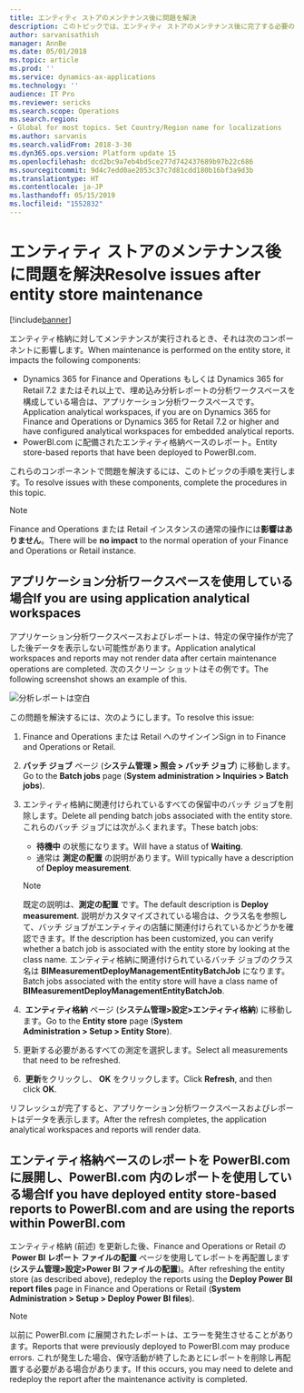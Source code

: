 ```yaml
---
title: エンティティ ストアのメンテナンス後に問題を解決
description: このトピックでは、エンティティ ストアのメンテナンス後に完了する必要のある手順について説明します。
author: sarvanisathish
manager: AnnBe
ms.date: 05/01/2018
ms.topic: article
ms.prod: ''
ms.service: dynamics-ax-applications
ms.technology: ''
audience: IT Pro
ms.reviewer: sericks
ms.search.scope: Operations
ms.search.region:
- Global for most topics. Set Country/Region name for localizations
ms.author: sarvanis
ms.search.validFrom: 2018-3-30
ms.dyn365.ops.version: Platform update 15
ms.openlocfilehash: dcd2bc9a7eb4bd5ce277d742437689b97b22c686
ms.sourcegitcommit: 9d4c7edd0ae2053c37c7d81cdd180b16bf3a9d3b
ms.translationtype: HT
ms.contentlocale: ja-JP
ms.lasthandoff: 05/15/2019
ms.locfileid: "1552832"
---
```

# <a name="resolve-issues-after-entity-store-maintenance"></a><span data-ttu-id="a94fa-103">エンティティ ストアのメンテナンス後に問題を解決</span><span class="sxs-lookup"><span data-stu-id="a94fa-103">Resolve issues after entity store maintenance</span></span>

[!include[banner](../includes/banner.md)]

<span data-ttu-id="a94fa-104">エンティティ格納に対してメンテナンスが実行されるとき、それは次のコンポーネントに影響します。</span><span class="sxs-lookup"><span data-stu-id="a94fa-104">When maintenance is performed on the entity store, it impacts the following components:</span></span>

- <span data-ttu-id="a94fa-105">Dynamics 365 for Finance and Operations もしくは Dynamics 365 for Retail 7.2 またはそれ以上で、埋め込み分析レポートの分析ワークスペースを構成している場合は、アプリケーション分析ワークスペースです。</span><span class="sxs-lookup"><span data-stu-id="a94fa-105">Application analytical workspaces, if you are on Dynamics 365 for Finance and Operations or Dynamics 365 for Retail 7.2 or higher and have configured analytical workspaces for embedded analytical reports.</span></span>
- <span data-ttu-id="a94fa-106">PowerBI.com に配備されたエンティティ格納ベースのレポート。</span><span class="sxs-lookup"><span data-stu-id="a94fa-106">Entity store-based reports that have been deployed to PowerBI.com.</span></span>

<span data-ttu-id="a94fa-107">これらのコンポーネントで問題を解決するには、このトピックの手順を実行します。</span><span class="sxs-lookup"><span data-stu-id="a94fa-107">To resolve issues with these components, complete the procedures in this topic.</span></span>

> [!NOTE]
> <span data-ttu-id="a94fa-108">Finance and Operations または Retail インスタンスの通常の操作には**影響はありません**。</span><span class="sxs-lookup"><span data-stu-id="a94fa-108">There will be **no impact** to the normal operation of your Finance and Operations or Retail instance.</span></span>

## <a name="if-you-are-using-application-analytical-workspaces"></a><span data-ttu-id="a94fa-109">アプリケーション分析ワークスペースを使用している場合</span><span class="sxs-lookup"><span data-stu-id="a94fa-109">If you are using application analytical workspaces</span></span>

<span data-ttu-id="a94fa-110">アプリケーション分析ワークスペースおよびレポートは、特定の保守操作が完了した後データを表示しない可能性があります。</span><span class="sxs-lookup"><span data-stu-id="a94fa-110">Application analytical workspaces and reports may not render data after certain maintenance operations are completed.</span></span> <span data-ttu-id="a94fa-111">次のスクリーン ショットはその例です。</span><span class="sxs-lookup"><span data-stu-id="a94fa-111">The following screenshot shows an example of this.</span></span>

![分析レポートは空白](media/blank-powerbi.png)

<span data-ttu-id="a94fa-113">この問題を解決するには、次のようにします。</span><span class="sxs-lookup"><span data-stu-id="a94fa-113">To resolve this issue:</span></span>

1. <span data-ttu-id="a94fa-114">Finance and Operations または Retail へのサインイン</span><span class="sxs-lookup"><span data-stu-id="a94fa-114">Sign in to Finance and Operations or Retail.</span></span>
2. <span data-ttu-id="a94fa-115">**バッチ ジョブ** ページ (**システム管理 \> 照会 \> バッチ ジョブ**) に移動します。</span><span class="sxs-lookup"><span data-stu-id="a94fa-115">Go to the **Batch jobs** page (**System administration \> Inquiries \> Batch jobs**).</span></span>
3. <span data-ttu-id="a94fa-116">エンティティ格納に関連付けられているすべての保留中のバッチ ジョブを削除します。</span><span class="sxs-lookup"><span data-stu-id="a94fa-116">Delete all pending batch jobs associated with the entity store.</span></span> <span data-ttu-id="a94fa-117">これらのバッチ ジョブには次がふくまれます。</span><span class="sxs-lookup"><span data-stu-id="a94fa-117">These batch jobs:</span></span>

    - <span data-ttu-id="a94fa-118">**待機中** の状態になります。</span><span class="sxs-lookup"><span data-stu-id="a94fa-118">Will have a status of **Waiting**.</span></span>
    - <span data-ttu-id="a94fa-119">通常は **測定の配置** の説明があります。</span><span class="sxs-lookup"><span data-stu-id="a94fa-119">Will typically have a description of **Deploy measurement**.</span></span>

    > [!NOTE]
    > <span data-ttu-id="a94fa-120">既定の説明は、**測定の配置** です。</span><span class="sxs-lookup"><span data-stu-id="a94fa-120">The default description is **Deploy measurement**.</span></span> <span data-ttu-id="a94fa-121">説明がカスタマイズされている場合は、クラス名を参照して、バッチ ジョブがエンティティの店舗に関連付けられているかどうかを確認できます。</span><span class="sxs-lookup"><span data-stu-id="a94fa-121">If the description has been customized, you can verify whether a batch job is associated with the entity store by looking at the class name.</span></span> <span data-ttu-id="a94fa-122">エンティティ格納に関連付けられているバッチ ジョブのクラス名は **BIMeasurementDeployManagementEntityBatchJob** になります。</span><span class="sxs-lookup"><span data-stu-id="a94fa-122">Batch jobs associated with the entity store will have a class name of **BIMeasurementDeployManagementEntityBatchJob**.</span></span>

4. <span data-ttu-id="a94fa-123"> **エンティティ格納** ページ (**システム管理\>設定\>エンティティ格納**) に移動します。</span><span class="sxs-lookup"><span data-stu-id="a94fa-123">Go to the **Entity store** page (**System Administration \> Setup \> Entity Store**).</span></span>
5. <span data-ttu-id="a94fa-124">更新する必要があるすべての測定を選択します。</span><span class="sxs-lookup"><span data-stu-id="a94fa-124">Select all measurements that need to be refreshed.</span></span>
6. <span data-ttu-id="a94fa-125"> **更新**をクリックし、 **OK** をクリックします。</span><span class="sxs-lookup"><span data-stu-id="a94fa-125">Click **Refresh**, and then click **OK**.</span></span>

<span data-ttu-id="a94fa-126">リフレッシュが完了すると、アプリケーション分析ワークスペースおよびレポートはデータを表示します。</span><span class="sxs-lookup"><span data-stu-id="a94fa-126">After the refresh completes, the application analytical workspaces and reports will render data.</span></span>

## <a name="if-you-have-deployed-entity-store-based-reports-to-powerbicom-and-are-using-the-reports-within-powerbicom"></a><span data-ttu-id="a94fa-127">エンティティ格納ベースのレポートを PowerBI.com に展開し、PowerBI.com 内のレポートを使用している場合</span><span class="sxs-lookup"><span data-stu-id="a94fa-127">If you have deployed entity store-based reports to PowerBI.com and are using the reports within PowerBI.com</span></span>

<span data-ttu-id="a94fa-128">エンティティ格納 (前述) を更新した後、Finance and Operations or Retail の  **Power BI レポート ファイルの配置** ぺージを使用してレポートを再配置します (**システム管理\>設定\>Power BI ファイルの配置**)。</span><span class="sxs-lookup"><span data-stu-id="a94fa-128">After refreshing the entity store (as described above), redeploy the reports using the **Deploy Power BI report files** page in Finance and Operations or Retail (**System Administration \> Setup \> Deploy Power BI files**).</span></span>

> [!NOTE]
> <span data-ttu-id="a94fa-129">以前に PowerBI.com に展開されたレポートは、エラーを発生させることがあります。</span><span class="sxs-lookup"><span data-stu-id="a94fa-129">Reports that were previously deployed to PowerBI.com may produce errors.</span></span> <span data-ttu-id="a94fa-130">これが発生した場合、保守活動が終了したあとにレポートを削除し再配置する必要がある場合があります。</span><span class="sxs-lookup"><span data-stu-id="a94fa-130">If this occurs, you may need to delete and redeploy the report after the maintenance activity is completed.</span></span>
